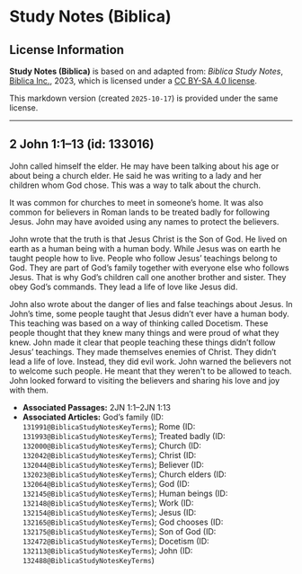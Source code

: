 # Study Notes (Biblica)

## License Information

**Study Notes (Biblica)** is based on and adapted from: _Biblica Study Notes_, [Biblica Inc.](https://www.biblica.com/), 2023, which is licensed under a [CC BY-SA 4.0 license](https://creativecommons.org/licenses/by-sa/4.0/legalcode.en).

This markdown version (created `2025-10-17`) is provided under the same license.



--------------------------------

## 2 John 1:1–13 (id: 133016)

John called himself the elder. He may have been talking about his age or about being a church elder. He said he was writing to a lady and her children whom God chose. This was a way to talk about the church.

It was common for churches to meet in someone’s home. It was also common for believers in Roman lands to be treated badly for following Jesus. John may have avoided using any names to protect the believers.

John wrote that the truth is that Jesus Christ is the Son of God. He lived on earth as a human being with a human body. While Jesus was on earth he taught people how to live. People who follow Jesus’ teachings belong to God. They are part of God’s family together with everyone else who follows Jesus. That is why God’s children call one another brother and sister. They obey God’s commands. They lead a life of love like Jesus did.

John also wrote about the danger of lies and false teachings about Jesus. In John’s time, some people taught that Jesus didn’t ever have a human body. This teaching was based on a way of thinking called Docetism. These people thought that they knew many things and were proud of what they knew. John made it clear that people teaching these things didn’t follow Jesus’ teachings. They made themselves enemies of Christ. They didn’t lead a life of love. Instead, they did evil work. John warned the believers not to welcome such people. He meant that they weren't to be allowed to teach. John looked forward to visiting the believers and sharing his love and joy with them.

* **Associated Passages:** 2JN 1:1–2JN 1:13
* **Associated Articles:** God’s family (ID: `131991@BiblicaStudyNotesKeyTerms`); Rome (ID: `131993@BiblicaStudyNotesKeyTerms`); Treated badly (ID: `132000@BiblicaStudyNotesKeyTerms`); Church (ID: `132042@BiblicaStudyNotesKeyTerms`); Christ (ID: `132044@BiblicaStudyNotesKeyTerms`); Believer (ID: `132023@BiblicaStudyNotesKeyTerms`); Church elders (ID: `132064@BiblicaStudyNotesKeyTerms`); God (ID: `132145@BiblicaStudyNotesKeyTerms`); Human beings (ID: `132148@BiblicaStudyNotesKeyTerms`); Work (ID: `132154@BiblicaStudyNotesKeyTerms`); Jesus (ID: `132165@BiblicaStudyNotesKeyTerms`); God chooses (ID: `132175@BiblicaStudyNotesKeyTerms`); Son of God (ID: `132472@BiblicaStudyNotesKeyTerms`); Docetism (ID: `132113@BiblicaStudyNotesKeyTerms`); John (ID: `132488@BiblicaStudyNotesKeyTerms`)

